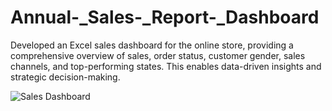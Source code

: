 # Annual-_Sales-_Report-_Dashboard
Developed an Excel sales dashboard for the online store, providing a comprehensive overview of sales, order status, customer gender, sales channels, and top-performing states. This enables data-driven insights and strategic decision-making.


![Sales Dashboard](https://github.com/AnitaChavhan/Annual-_Sales-_Report-_Dashboard/assets/147397812/660699b3-68fe-4328-a4b1-b6ba0a28f02c)
